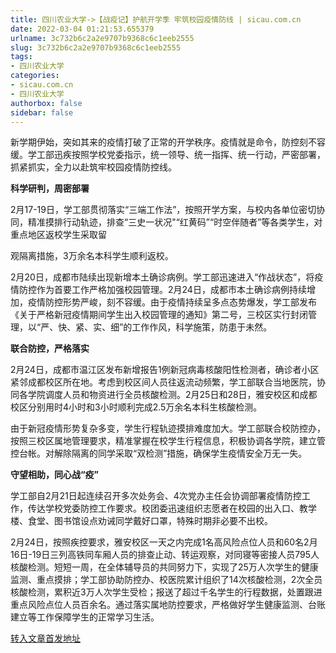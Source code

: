 ```yaml
---
title: 四川农业大学->【战疫记】护航开学季 牢筑校园疫情防线 | sicau.com.cn
date: 2022-03-04 01:21:53.655379
urlname: 3c732b6c2a2e9707b9368c6c1eeb2555
slug: 3c732b6c2a2e9707b9368c6c1eeb2555
tags: 
- 四川农业大学
categories:
- sicau.com.cn
- 四川农业大学
authorbox: false
sidebar: false
---
```

新学期伊始，突如其来的疫情打破了正常的开学秩序。疫情就是命令，防控刻不容缓。学工部迅疾按照学校党委指示，统一领导、统一指挥、统一行动，严密部署，抓紧抓实，全力以赴筑牢校园疫情防控线。  

**科学研判，周密部署**

2月17-19日，学工部贯彻落实“三端工作法”，按照开学方案，与校内各单位密切协同，精准摸排行动轨迹，排查“三史一状况"“红黄码”“时空伴随者”等各类学生，对重点地区返校学生采取留
<!--more-->
观隔离措施，3万余名本科学生顺利返校。

2月20日，成都市陆续出现新增本土确诊病例。学工部迅速进入“作战状态”，将疫情防控作为首要工作严格加强校园管理。2月24日，成都市本土确诊病例持续增加，疫情防控形势严峻，刻不容缓。由于疫情持续呈多点态势爆发，学工部发布《关于严格新冠疫情期间学生出入校园管理的通知》第二号，三校区实行封闭管理，以“严、快、紧、实、细”的工作作风，科学施策，防患于未然。

**联合防控，严格落实**

2月24日，成都市温江区发布新增报告1例新冠病毒核酸阳性检测者，确诊者小区紧邻成都校区所在地。考虑到校区间人员往返流动频繁，学工部联合当地医院，协同各学院调度人员和物资进行全员核酸检测。2月25日和28日，雅安校区和成都校区分别用时4小时和3小时顺利完成2.5万余名本科生核酸检测。

由于新冠疫情形势复杂多变，学生行程轨迹摸排难度加大。学工部联合校防控办，按照三校区属地管理要求，精准掌握在校学生行程信息，积极协调各学院，建立管控台帐。对解除隔离的同学采取“双检测”措施，确保学生疫情安全万无一失。

**守望相助，同心战“疫”**

学工部自2月21日起连续召开多次处务会、4次党办主任会协调部署疫情防控工作，传达学校党委防控工作要求。校团委迅速组织志愿者在校园的出入口、教学楼、食堂、图书馆设点劝诫同学戴好口罩，特殊时期非必要不出校。

2月24日，按照疾控要求，雅安校区一天之内完成1名高风险点位人员和60名2月16日-19日三列高铁同车厢人员的排查止动、转运观察，对同寝等密接人员795人核酸检测。短短一周，在全体辅导员的共同努力下，实现了25万人次学生的健康监测、重点摸排；学工部协助防控办、校医院累计组织了14次核酸检测，2次全员核酸检测，累积近3万人次学生受检；报送了超过千名学生的行程数据，处置跟进重点风险点位人员百余名。通过落实属地防控要求，严格做好学生健康监测、台账建立等工作保障学生的正常学习生活。



[转入文章首发地址](https://news.sicau.edu.cn/info/1078/66859.htm)